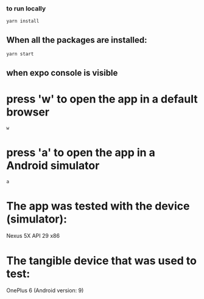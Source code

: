 ### to run locally
```
yarn install
```

## When all the packages are installed:
```
yarn start
```

## when expo console is visible

# press 'w' to open the app in a default browser
```
w
```

# press 'a' to open the app in a Android simulator
```
a
```

# The app was tested with the device (simulator):
Nexus 5X API 29 x86

# The tangible device that was used to test:
OnePlus 6 (Android version: 9)